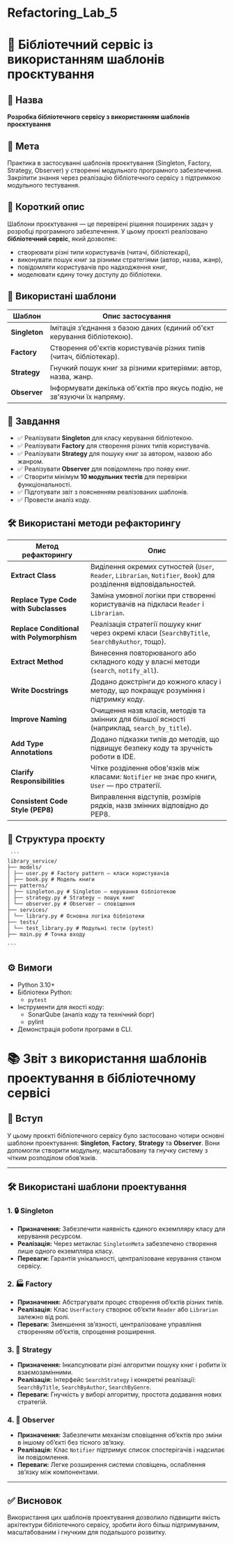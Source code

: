 # Refactoring_Lab_5
# 📘 Бібліотечний сервіс із використанням шаблонів проєктування

## 🔹 Назва
**Розробка бібліотечного сервісу з використанням шаблонів проєктування**

## 🎯 Мета
Практика в застосуванні шаблонів проєктування (Singleton, Factory, Strategy, Observer) у створенні модульного програмного забезпечення. Закріпити знання через реалізацію бібліотечного сервісу з підтримкою модульного тестування.

## 🧠 Короткий опис
Шаблони проєктування — це перевірені рішення поширених задач у розробці програмного забезпечення. У цьому проєкті реалізовано **бібліотечний сервіс**, який дозволяє:

- створювати різні типи користувачів (читачі, бібліотекарі),
- виконувати пошук книг за різними стратегіями (автор, назва, жанр),
- повідомляти користувачів про надходження книг,
- моделювати єдину точку доступу до бібліотеки.

## 🧩 Використані шаблони

| Шаблон       | Опис застосування |
|--------------|-------------------|
| **Singleton** | Імітація з’єднання з базою даних (єдиний об'єкт керування бібліотекою). |
| **Factory**   | Створення об'єктів користувачів різних типів (читач, бібліотекар). |
| **Strategy**  | Гнучкий пошук книг за різними критеріями: автор, назва, жанр. |
| **Observer**  | Інформувати декілька об'єктів про якусь подію, не зв'язуючи їх напряму. |

## 🧪 Завдання

- ✅ Реалізувати **Singleton** для класу керування бібліотекою.
- ✅ Реалізувати **Factory** для створення різних типів користувачів.
- ✅ Реалізувати **Strategy** для пошуку книг за автором, назвою або жанром.
- ✅ Реалізувати **Observer** для повідомлень про появу книг.
- ✅ Створити мінімум **10 модульних тестів** для перевірки функціональності.
- ✅ Підготувати звіт з поясненням реалізованих шаблонів.
- ✅ Провести аналіз коду.

## 🛠 Використані методи рефакторингу

| Метод рефакторингу                          | Опис                                                                                             |
|--------------------------------------------|--------------------------------------------------------------------------------------------------|
| **Extract Class**                          | Виділення окремих сутностей (`User`, `Reader`, `Librarian`, `Notifier`, `Book`) для розділення відповідальностей. |
| **Replace Type Code with Subclasses**      | Заміна умовної логіки при створенні користувачів на підкласи `Reader` і `Librarian`.             |
| **Replace Conditional with Polymorphism**  | Реалізація стратегії пошуку книг через окремі класи (`SearchByTitle`, `SearchByAuthor`, тощо).  |                                         
| **Extract Method**                         | Винесення повторюваного або складного коду у власні методи (`search`, `notify_all`).            |
| **Write Docstrings**                       | Додано докстрінги до кожного класу і методу, що покращує розуміння і підтримку коду.             |
| **Improve Naming**                         | Очищення назв класів, методів та змінних для більшої ясності (наприклад, `search_by_title`).     |
| **Add Type Annotations**                   | Додано підказки типів до методів, що підвищує безпеку коду та зручність роботи в IDE.            |
| **Clarify Responsibilities**               | Чітке розділення обов'язків між класами: `Notifier` не знає про книги, `User` — про стратегії.   |
| **Consistent Code Style (PEP8)**           | Виправлення відступів, розмірів рядків, назв змінних відповідно до PEP8.                         |


## 📁 Структура проєкту
<pre lang="text"><code> ``` 
library_service/
├── models/
│ ├── user.py # Factory pattern — класи користувачів
│ ├── book.py # Модель книги
├── patterns/
│ ├── singleton.py # Singleton — керування бібліотекою
│ ├── strategy.py # Strategy — пошук книг
│ └── observer.py # Observer — сповіщення
├── services/
│ └── library.py # Основна логіка бібліотеки
├── tests/
│ └── test_library.py # Модульні тести (pytest)
├── main.py # Точка входу

``` </code></pre>
## ⚙️ Вимоги

- Python 3.10+
- Бібліотеки Python:
  - `pytest`
- Інструменти для якості коду:
  - SonarQube (аналіз коду та технічний борг)
  - pylint
- Демонстрація роботи програми в CLI.

# 📚 Звіт з використання шаблонів проектування в бібліотечному сервісі

## 🚀 Вступ
У цьому проєкті бібліотечного сервісу було застосовано чотири основні шаблони проектування: **Singleton**, **Factory**, **Strategy** та **Observer**. Вони допомогли створити модульну, масштабовану та гнучку систему з чітким розподілом обов’язків.

---

## 🛠️ Використані шаблони проектування

### 1. 🔒 Singleton
- **Призначення:** Забезпечити наявність єдиного екземпляру класу для керування ресурсом.
- **Реалізація:** Через метаклас `SingletonMeta` забезпечено створення лише одного екземпляра класу.
- **Переваги:** Гарантія унікальності, централізоване керування станом сервісу.

### 2. 🏭 Factory
- **Призначення:** Абстрагувати процес створення об’єктів різних типів.
- **Реалізація:** Клас `UserFactory` створює об’єкти `Reader` або `Librarian` залежно від ролі.
- **Переваги:** Зменшення зв’язності, централізоване управління створенням об’єктів, спрощення розширення.

### 3. 🎯 Strategy
- **Призначення:** Інкапсулювати різні алгоритми пошуку книг і робити їх взаємозамінними.
- **Реалізація:** Інтерфейс `SearchStrategy` і конкретні реалізації: `SearchByTitle`, `SearchByAuthor`, `SearchByGenre`.
- **Переваги:** Гнучкість у виборі алгоритму, простота додавання нових стратегій.

### 4. 👀 Observer
- **Призначення:** Забезпечити механізм сповіщення об’єктів про зміни в іншому об’єкті без тісного зв’язку.
- **Реалізація:** Клас `Notifier` підтримує список спостерігачів і надсилає їм повідомлення.
- **Переваги:** Легке розширення системи сповіщень, ослаблення зв’язку між компонентами.

---

## ✅ Висновок
Використання цих шаблонів проектування дозволило підвищити якість архітектури бібліотечного сервісу, зробити його більш підтримуваним, масштабованим і гнучким для подальшого розвитку.

